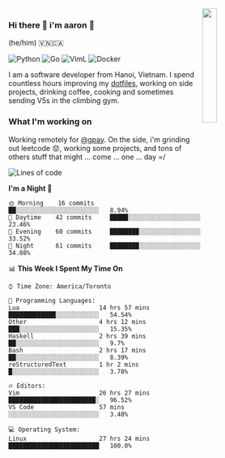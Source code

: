 <img src="https://media.giphy.com/media/l1J9LMNeWISnddECA/giphy.gif" align="right" width="24%" />

### Hi there 👋 i'm aaron :wolf:
(he/him) 🇻🇳🇨🇦

<p align="left">
    <img alt="Python" src="https://img.shields.io/badge/-Python-blue?style=flat-square&logo=python&logoColor=white" />
    <img alt="Go" src="https://img.shields.io/badge/-Golang-46a2f1?style=flat-square&logo=go&logoColor=white" />
    <img alt="VimL" src="https://img.shields.io/badge/-VimL-66d124?style=flat-square&logo=vim&logoColor=white" />
    <img alt="Docker" src="https://img.shields.io/badge/-Docker-1bd7de?style=flat-square&logo=docker&logoColor=white" />
</p>

I am a software developer from Hanoi, Vietnam. I spend countless hours improving my [dotfiles](https://github.com/aarnphm/dotfiles), working on side projects, drinking coffee, cooking and sometimes sending V5s in the climbing gym.

### What I'm working on
Working remotely for [@gpay](http://gpay.vn/en/home_en/). On the side, i'm grinding out leetcode :worried:, working some projects, and tons of others stuff that might ... come ... one ... day =/



<!--START_SECTION:waka-->
![Lines of code](https://img.shields.io/badge/From%20Hello%20World%20I%27ve%20Written-12.9%20million%20lines%20of%20code-blue)

**I'm a Night 🦉** 

```text
🌞 Morning    16 commits     ██░░░░░░░░░░░░░░░░░░░░░░░   8.94% 
🌆 Daytime    42 commits     █████░░░░░░░░░░░░░░░░░░░░   23.46% 
🌃 Evening    60 commits     ████████░░░░░░░░░░░░░░░░░   33.52% 
🌙 Night      61 commits     ████████░░░░░░░░░░░░░░░░░   34.08%

```


📊 **This Week I Spent My Time On** 

```text
⌚︎ Time Zone: America/Toronto

💬 Programming Languages: 
Lua                      14 hrs 57 mins      █████████████░░░░░░░░░░░░   54.54% 
Other                    4 hrs 12 mins       ███░░░░░░░░░░░░░░░░░░░░░░   15.35% 
Haskell                  2 hrs 39 mins       ██░░░░░░░░░░░░░░░░░░░░░░░   9.7% 
Bash                     2 hrs 17 mins       ██░░░░░░░░░░░░░░░░░░░░░░░   8.39% 
reStructuredText         1 hr 2 mins         █░░░░░░░░░░░░░░░░░░░░░░░░   3.78%

🔥 Editors: 
Vim                      26 hrs 27 mins      ████████████████████████░   96.52% 
VS Code                  57 mins             ░░░░░░░░░░░░░░░░░░░░░░░░░   3.48%

💻 Operating System: 
Linux                    27 hrs 24 mins      █████████████████████████   100.0%

```


<!--END_SECTION:waka-->

<!--
**aarnphm/aarnphm** is a ✨ _special_ ✨ repository because its `README.md` (this file) appears on your GitHub profile.

Here are some ideas to get you started:

- 🔭 I’m currently working on ...
- 🌱 I’m currently learning ...
- 👯 I’m looking to collaborate on ...
- 🤔 I’m looking for help with ...
- 💬 Ask me about ...
- 📫 How to reach me: ...
- 😄 Pronouns: ...
- ⚡ Fun fact: ...
-->
